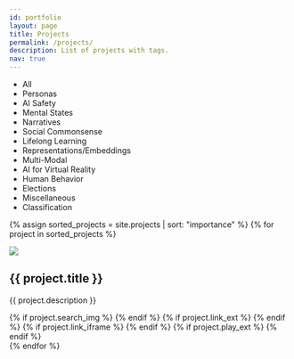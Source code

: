 ```yaml
---
id: portfolio
layout: page
title: Projects
permalink: /projects/
description: List of projects with tags.
nav: true
---
```


<div class="container-portfolio">

<ul id="filters" class="clearfix">
    <li><span class="filter active" data-filter="all">All</span></li>
    <li><span class="filter" data-filter=".personas">Personas</span></li>
    <li><span class="filter" data-filter=".aisafety">AI Safety</span></li>
    <li><span class="filter" data-filter=".mental">Mental States</span></li>
    <li><span class="filter" data-filter=".narratives">Narratives</span></li>
    <li><span class="filter" data-filter=".commonsense">Social Commonsense</span></li>
    <li><span class="filter" data-filter=".lifelong">Lifelong Learning</span></li>
    <li><span class="filter" data-filter=".embeddings">Representations/Embeddings</span></li>
    <li><span class="filter" data-filter=".multimodal">Multi-Modal</span></li>
    <li><span class="filter" data-filter=".vr">AI for Virtual Reality</span></li>
    <li><span class="filter" data-filter=".behavior">Human Behavior</span></li>
    <li><span class="filter" data-filter=".elections">Elections</span></li>
    <li><span class="filter" data-filter=".misc">Miscellaneous</span></li>
    <li><span class="filter" data-filter=".classify">Classification</span></li>
    


</ul>

<div id="portfoliolist">
    
{% assign sorted_projects = site.projects | sort: "importance" %}
{% for project in sorted_projects %}
    <div class="mix view view-first portfolio {{ project.category }}" data-cat="{{ project.category }}">
        <img src="{{ project.img | relative_url }}" />
        <div class="mask">
            <h2>{{ project.title }}</h2>
            <p>{{ project.description }}</p>
            {% if project.search_img %}
              <a href="{{ project.search_img }}" rel="portfolio" class="info open-imag">
                <i class="fa fa-search"></i>
              </a>
            {% endif %}
            {% if project.link_ext %}
              <a href="{{ project.link_ext }}" target="_blank" class="info external">
              <i class="fa fa-link"></i>
              </a> 
            {% endif %}
            {% if project.link_iframe %}
              <a href="{{ project.link_iframe }}?width=800&height=500&iframe=true" rel="portfolio"  class="info external"><i class="fa fa-link"></i></a>
            {% endif %}
            {% if project.play_ext %}
              <a href="{{ project.play_ext }}" rel="portfolio" class="info external"><i class="fa fa-play"></i></a>
            {% endif %}
        </div>
    </div>
{% endfor %}
    <div class="clear"></div>

</div>

</div>                                          

